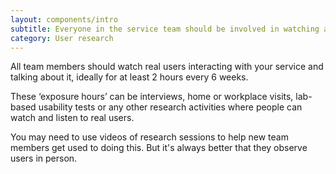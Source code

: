 ```yaml
---
layout: components/intro
subtitle: Everyone in the service team should be involved in watching and analysing research with real users.
category: User research
---
```


All team members should watch real users interacting with your service and talking about it, ideally for at least 2 hours every 6 weeks.

These ‘exposure hours’ can be interviews, home or workplace visits, lab-based usability tests or any other research activities where people can watch and listen to real users.

You may need to use videos of research sessions to help new team members get used to doing this. But it's always better that they observe users in person.
